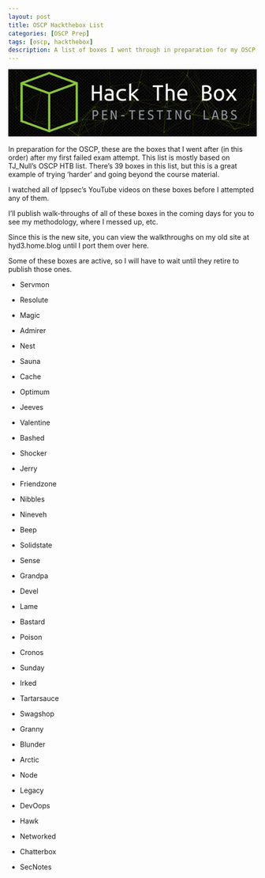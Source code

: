 ```yaml
---
layout: post
title: OSCP Hackthebox List
categories: [OSCP Prep]
tags: [oscp, hackthebox]
description: A list of boxes I went through in preparation for my OSCP attempt (in order).
---
```

![htb](/_images/htbbanner.png)

In preparation for the OSCP, these are the boxes that I went after (in this order) after my first failed exam attempt. This list is mostly based on TJ_Null’s OSCP HTB list. There’s 39 boxes in this list, but this is a great example of trying ‘harder’ and going beyond the course material.

I watched all of Ippsec’s YouTube videos on these boxes before I attempted any of them.

I’ll publish walk-throughs of all of these boxes in the coming days for you to see my methodology, where I messed up, etc.

Since this is the new site, you can view the walkthroughs on my old site at hyd3.home.blog until I port them over here.

Some of these boxes are active, so I will have to wait until they retire to publish those ones.

   - Servmon
   
   - Resolute
   
   - Magic
   
   - Admirer
   
   - Nest
   
   - Sauna
   
   - Cache
   
   - Optimum
   
   - Jeeves
   
   - Valentine
  
   - Bashed
   
   - Shocker
   
   - Jerry
   
   - Friendzone
   
   - Nibbles
   
   - Nineveh
   
   - Beep
   
   - Solidstate
   
   - Sense
   
   - Grandpa
   
   - Devel
   
   - Lame
   
   - Bastard
   
   - Poison
   
   - Cronos
   
   - Sunday
   
   - Irked
   
   - Tartarsauce
   
   - Swagshop
   
   - Granny
   
   - Blunder
   
   - Arctic
   
   - Node
   
   - Legacy
   
   - DevOops
   
   - Hawk
   
   - Networked
   
   - Chatterbox
   
   - SecNotes
